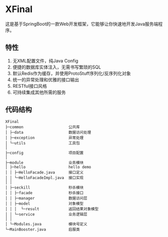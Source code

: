 # XFinal
这是基于SpringBoot的一款Web开发框架，它能够让你快速地开发Java服务端程序。
## 特性
1. 无XML配置文件，纯Java Config
2. 便捷的数据库实体注入，无需书写繁琐的SQL
3. 默认Redis作为缓存，并使用ProtoStuff序列化/反序列化对象
4. 统一的异常处理和优雅的接口输出
5. RESTful接口风格
6. 可持续集成其他所需的服务

## 代码结构
```
XFinal                      
├─common                    公共库
│ ├─data                    数据访问处理
│ ├─exception               异常处理
│ └─utils                   工具包
│
├─config                    项目配置
│
├─module                    业务模块
│ ├─hello                   hello demo
│ │ ├─HelloFacade.java      接口定义
│ │ └─HelloFacadeImpl.java  接口实现
│ │
│ ├─seckill                 秒杀模块
│ │ ├─facade                秒杀接口
│ │ ├─manager               数据访问层
│ │ ├─model                 对象模型
│ │ │  └─result             返回结果对象模型
│ │ └─service               业务逻辑层
│ │
│ └─Modules.java            模块号定义
└─MainBooster.java          启服类
```